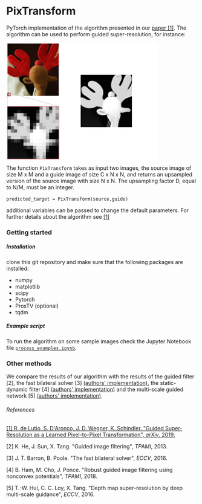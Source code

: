 # PixTransform

PyTorch implementation of the algorithm presented in our [paper [1]](https://arxiv.org/abs/1904.01501). The algorithm can be used to perform guided super-resolution, for instance:

<img align="center" width="400px" src="imgs/Frontpage.png">

The function `PixTransform` takes as input two images, the source image of size M x M
and a guide image of size C x N x N, and returns an upsampled version of the source image with size
N x N. The upsampling factor D, equal to N/M, must be an integer.
    
    predicted_target = PixTransform(source,guide)
    
additional variables can be passed to change the default parameters. For further details about the algorithm see [[1]](https://arxiv.org/abs/1904.01501)


### Getting started

##### Installation
clone this git repository and make sure that the following packages are installed:
* numpy
* matplotlib
* scipy
* Pytorch
* ProxTV (optional)
* tqdm

##### Example script
To run the algorithm on some sample images check the Jupyter Notebook file [`process_examples.ipynb`](./process_examples.ipynb).

### Other methods

We compare the results of our algorithm with the results of the guided filter [2], the fast bilateral solver [3] [(authors' implementation)](https://github.com/poolio/bilateral_solver), the static-dynamic filter [4] [(authors' implementation)](https://github.com/bsham/SDFilter) and the multi-scale guided network [5] [(authors' implementation)](https://github.com/twhui/MSG-Net).


###### References

[[1] R. de Lutio, S. D'Aronco, J. D. Wegner, K. Schindler. "Guided Super-Resolution as a Learned Pixel-to-Pixel
Transformation", *arXiv*, 2019.](https://arxiv.org/abs/1904.01501)

[2] K. He, J. Sun, X. Tang. "Guided image filtering", *TPAMI*, 2013.

[3] J. T. Barron, B. Poole. "The fast bilateral solver", *ECCV*, 2016.

[4]  B. Ham, M. Cho, J. Ponce. "Robust guided image filtering using nonconvex potentials", *TPAMI*, 2018.

[5] T.-W. Hui, C. C. Loy, X. Tang. "Depth map super-resolution by deep multi-scale guidance", *ECCV*, 2016.
